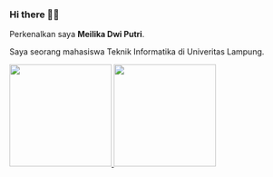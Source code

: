 ### Hi there 👋👋

Perkenalkan saya **Meilika Dwi Putri**.  

Saya seorang mahasiswa Teknik Informatika di Univeritas Lampung.

<!-- Jika kamu tertarik untuk berkenalan denganku, silakan ikuti akun [Linkedin](https://www.linkedin.com/in/meilika-dwi-putri-963b41221/)ku ya. -->


<p align="left">
<a href="https://github.com/Meilika">
  <img height="180em" src="https://github-readme-stats-eight-theta.vercel.app/api?username=gilangadhan&show_icons=true&theme=algolia&include_all_commits=true&count_private=true"/>
  <img height="180em" src="https://github-readme-stats-eight-theta.vercel.app/api/top-langs/?username=gilangadhan&layout=compact&langs_count=8&theme=algolia"/>
</a>
</p>


<!--
**Meilika/Meilika** is a ✨ _special_ ✨ repository because its `README.md` (this file) appears on your GitHub profile.

Here are some ideas to get you started:

- 🔭 I’m currently working on ...
- 🌱 I’m currently learning ...
- 👯 I’m looking to collaborate on ...
- 🤔 I’m looking for help with ...
- 💬 Ask me about ...
- 📫 How to reach me: ...
- 😄 Pronouns: ...
- ⚡ Fun fact: ...
-->
